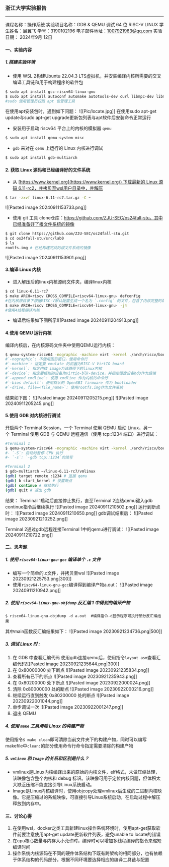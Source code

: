 ### 浙江大学实验报告
---
课程名称：操作系统
实验项目名称：GDB & QEMU 调试 64 位 RISC-V LINUX
学生姓名：展翼飞  学号：3190102196
电子邮件地址：1007921963@qq.com
实验日期： 2024年9月 12日

#### 一、实验内容
##### 1.搭建实验环境
* 使用 WSL 2构建Ubuntu 22.04.3 LTS虚拟机，并安装编译内核所需要的交叉编译工具链和用于构建程序的软件包
```bash
$ sudo apt install gcc-riscv64-linux-gnu 
$ sudo apt install autoconf automake autotools-dev curl libmpc-dev libmpfr-dev libgmp-dev \ gawk build-essential bison flex texinfo gperf libtool patchutils bc \ zlib1g-dev libexpat-dev git
#sudo 使用管理员权限 apt 包管理工具
```
在使用apt安装包时，遇到如下问题：
![[Pic/locate.jpg]]
在使用sudo apt-get update与sudo apt-get upgrade更新包列表与apt软件后安装命令正常运行

* 安装用于启动 riscv64 平台上的内核的模拟器 `qemu`
```bash
$ sudo apt install qemu-system-misc
```

* `gdb` 来对在 `qemu` 上运行的 Linux 内核进行调试
```bash
$ sudo apt install gdb-multiarch
```

#### 2. 获取 Linux 源码和已经编译好的文件系统
* 从 [https://www.kernel.org](https://www.kernel.org/) 下载最新的 Linux 源码 6.11-rc2，并拷贝至wsl用户目录中，并解压
```bash
$ tar -zxvf linux-6.11-rc7.tar.gz -C ~
```
![[Pasted image 20240911153733.png]]

* 使用 git 工具 clone仓库：https://github.com/ZJU-SEC/os24fall-stu。其中已经准备好了根文件系统的镜像
```bash
$ git clone https://github.com/ZJU-SEC/os24fall-stu.git 
$ cd os24fall-stu/src/lab0 
$ ls 
rootfs.img # 已经构建完成的根文件系统的镜像
```
![[Pasted image 20240911153901.png]]

#### 3.编译 Linux 内核
* 进入解压后的linux内核源码文件夹，编译linux内核
```bash
$ cd linux-6.11-rc7
$ make ARCH=riscv CROSS_COMPILE=riscv64-linux-gnu- defconfig
#在内核根目录下根据RISC-V默认配置生成一个名为 `.config` 的文件，包含了内核完整的配置，内核在编译时会根据 `.config` 进行编译
$ make ARCH=riscv CROSS_COMPILE=riscv64-linux-gnu- -j4
#使用4线程编译内核
```

* 编译后结果如下图所示![[Pasted image 20240911204913.png]]


#### 4.使用 QEMU 运行内核
编译内核后，在内核源码文件夹中使用QEMU运行内核：
```bash
$ qemu-system-riscv64 -nographic -machine virt -kernel ./arch/riscv/boot/Image -device virtio-blk-device,drive=hd0 -append "root=/dev/vda ro console=ttyS0" -bios default -drive file=../os24fall-stu/src/lab0/rootfs.img,format=raw,id=hd0
#`-nographic`: 不使用图形窗口，使用命令行
#`-machine`: 指定要 emulate 的机器为RISC-V VirtIO board
#`-kernel`: 指定内核 image为该路径下的linux内核
#`-device`: 指定要模拟的设备为virtio-blk-device，并指定硬盘设备hd0作为后端
#`-append cmdline`: 使用 cmdline 作为内核的命令行
#`-bios default`: 使用默认的 OpenSBI firmware 作为 bootloader
#`-drive, file=<file_name>`: 使用rootfs.img作为文件系统
```
结果如下图：
![[Pasted image 20240911205215.png]]
![[Pasted image 20240911205245.png]]


#### 5.使用 GDB 对内核进行调试
开启两个 Terminal Session，一个 Terminal 使用 QEMU 启动 Linux，另一个 Terminal 使用 GDB 与 QEMU 远程通信（使用 tcp::1234 端口）进行调试：
```bash
#Terminal 1
$ qemu-system-riscv64 -nographic -machine virt -kernel ./arch/riscv/boot/Image -device virtio-blk-device,drive=hd0 -append "root=/dev/vda ro console=ttyS0" -bios default -drive file=../os24fall-stu/src/lab0/rootfs.img,format=raw,id=hd0 -S -s
#- `-S`: 启动时暂停 CPU 执行
#- `-s`: `-gdb tcp::1234`的简写

#Terminal 2
$ gdb-multiarch ~/linux-6.11-rc7/vmlinux
(gdb) target remote :1234 # 连接 qemu 
(gdb) b start_kernel # 设置断点 
(gdb) continue # 继续执行 
(gdb) quit # 退出 gdb
```
结果：
Terminal 1启动后直接停止执行，直至Terminal 2连结qemu键入gdb continue指令后继续执行
![[Pasted image 20240911210502.png]]
运行到断点时：
![[Pasted image 20240911210650.png]]
gdb调试结束后：
![[Pasted image 20230921210252.png]]


Terminal 2通过gdb远程连接Terminal 1中的qemu进行调试：
![[Pasted image 20240911210722.png]]

#### 二、思考题
##### 1. 使用 `riscv64-linux-gnu-gcc` 编译单个 `.c` 文件
* 编写一个简单的.c文件，并拷贝至wsl
![[Pasted image 20230921225753.png|300]]
* 使用`riscv64-linux-gnu-gcc`编译得到编译产物a.out：
![[Pasted image 20240911210942.png]]

##### 2. 使用 `riscv64-linux-gnu-objdump` 反汇编 1 中得到的编译产物
```shell
$ riscv64-linux-gnu-objdump -d a.out  #编译指令-d显示程序可执行部分反汇编结果
```
其中main函数反汇编结果如下：
![[Pasted image 20230921234736.png|500]]


##### 3. 调试 Linux 时 :
1. 在 GDB 中查看汇编代码
使用gdb连接qemu后，使用指令`layout asm`查看汇编代码![[Pasted image 20230921235644.png|300]]
2. 在 0x80000000 处下断点
![[Pasted image 20230921235834.png]]
3. 查看所有已下的断点
![[Pasted image 20230921235943.png]]
4. 在 0x80200000 处下断点
![[Pasted image 20230922000024.png]]
5. 清除 0x80000000 处的断点
![[Pasted image 20230922000216.png]]
6. 继续运行直到触发 0x80200000 处的断点
![[Pasted image 20230922001044.png]]
7. 单步调试一次
![[Pasted image 20230922001247.png]]
8. 退出 QEMU


##### 4. 使用 `make` 工具清除 Linux 的构建产物
使用指令`$ make clean`即可清除当前文件夹下的构建产物，同时可以编写makefile中`clean:`的部分使用命令行命令指定需要清除的构建产物

##### 5. `vmlinux` 和 `Image` 的关系和区别是什么？
* vmlinux是Linux内核编译出来的原始的内核文件，elf格式，未做压缩处理，该映像包含整个内核和 debug 标识。该映像可用于定位内核问题，但体积太大缺乏压缩不能直接引导Linux系统启动。
* Image是Linux内核编译时，使用objcopy处理vmlinux后生成的二进制内核映像。它是压缩过的系统映像，可直接引导Linux系统启动，在启动过程中解压释放到内存中。


#### 三、讨论心得
1. 在使用wsl，docker之类工具新建linux操作系统环境时，使用apt-get获取软件前要注意使用apt-get update更新软件列表，避免unable to locate的错误
2. 在cpu核心数量与内存大小允许时，编译时可以增加多线程编译的指令来缩短编译时间
3. 操作系统内核源码在不同的硬件体系结构下既有跨架构的相同部分，也有依赖于体系结构的代码部分，根据不同环境要选择相应的编译工具链与配置